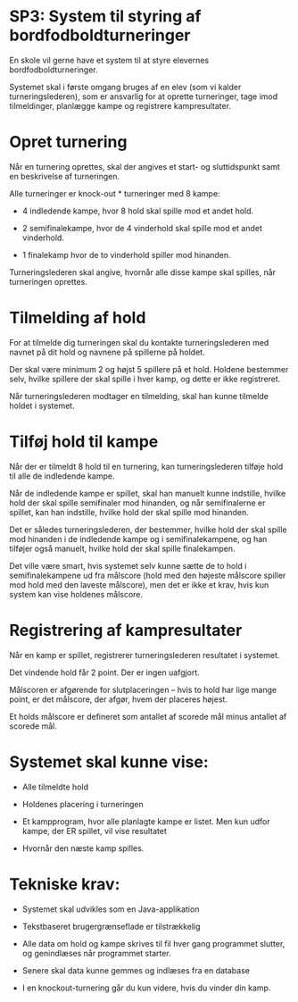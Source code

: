 # SP3: System til styring af bordfodboldturneringer

En skole vil gerne have et system til at styre elevernes bordfodboldturneringer.

Systemet skal i første omgang bruges af en elev (som vi kalder turneringslederen), som er ansvarlig for at oprette turneringer, tage imod tilmeldinger, planlægge kampe og registrere kampresultater.

# Opret turnering

Når en turnering oprettes, skal der angives et start- og sluttidspunkt samt en beskrivelse af turneringen.

Alle turneringer er knock-out * turneringer med 8 kampe:

- 4 indledende kampe, hvor 8 hold skal spille mod et andet hold.

- 2 semifinalekampe, hvor de 4 vinderhold skal spille mod et andet vinderhold.

- 1 finalekamp hvor de to vinderhold spiller mod hinanden.

Turneringslederen skal angive, hvornår alle disse kampe skal spilles, når turneringen oprettes.

# Tilmelding af hold

For at tilmelde dig turneringen skal du kontakte turneringslederen med navnet på dit hold og navnene på spillerne på holdet.

Der skal være minimum 2 og højst 5 spillere på et hold. Holdene bestemmer selv, hvilke spillere der skal spille i hver kamp, og dette er ikke registreret.

Når turneringslederen modtager en tilmelding, skal han kunne tilmelde holdet i systemet.

# Tilføj hold til kampe

Når der er tilmeldt 8 hold til en turnering, kan turneringslederen tilføje hold til alle de indledende kampe.

Når de indledende kampe er spillet, skal han manuelt kunne indstille, hvilke hold der skal spille semifinaler mod hinanden, og når semifinalerne er spillet, kan han indstille, hvilke hold der skal spille mod hinanden.

Det er således turneringslederen, der bestemmer, hvilke hold der skal spille mod hinanden i de indledende kampe og i semifinalekampene, og han tilføjer også manuelt, hvilke hold der skal spille finalekampen.

Det ville være smart, hvis systemet selv kunne sætte de to hold i semifinalekampene ud fra målscore (hold med den højeste målscore spiller mod hold med den laveste målscore), men det er ikke et krav, hvis kun system kan vise holdenes målscore.

# Registrering af kampresultater

Når en kamp er spillet, registrerer turneringslederen resultatet i systemet.

Det vindende hold får 2 point. Der er ingen uafgjort.

Målscoren er afgørende for slutplaceringen – hvis to hold har lige mange point, er det målscore, der afgør, hvem der placeres højest.

Et holds målscore er defineret som antallet af scorede mål minus antallet af scorede mål.

# Systemet skal kunne vise:

- Alle tilmeldte hold

- Holdenes placering i turneringen

- Et kampprogram, hvor alle planlagte kampe er listet. Men kun udfor kampe, der ER spillet, vil vise resultatet

- Hvornår den næste kamp spilles.

# Tekniske krav:

- Systemet skal udvikles som en Java-applikation

- Tekstbaseret brugergrænseflade er tilstrækkelig

- Alle data om hold og kampe skrives til fil hver gang programmet slutter, og genindlæses når programmet starter.

- Senere skal data kunne gemmes og indlæses fra en database

- I en knockout-turnering går du kun videre, hvis du vinder din kamp.
